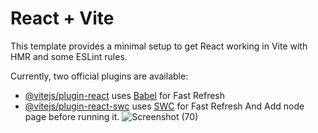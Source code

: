 # React + Vite

This template provides a minimal setup to get React working in Vite with HMR and some ESLint rules.

Currently, two official plugins are available:

- [@vitejs/plugin-react](https://github.com/vitejs/vite-plugin-react/blob/main/packages/plugin-react/README.md) uses [Babel](https://babeljs.io/) for Fast Refresh
- [@vitejs/plugin-react-swc](https://github.com/vitejs/vite-plugin-react-swc) uses [SWC](https://swc.rs/) for Fast Refresh
And Add node page before running it.
![Screenshot (70)](https://github.com/Madhanjetti/Tic-Tac-Toe-Game-using-React/assets/106460217/8d6494a3-193d-4e6a-85ec-0a2c0c1648cc)


